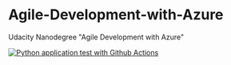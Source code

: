 # Agile-Development-with-Azure
Udacity Nanodegree "Agile Development with Azure"

[![Python application test with Github Actions](https://github.com/JonasKnaup/Agile-Development-with-Azure/actions/workflows/pythonapp.yml/badge.svg)](https://github.com/JonasKnaup/Agile-Development-with-Azure/actions/workflows/pythonapp.yml)
